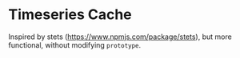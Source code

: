 # Timeseries Cache

Inspired by stets (https://www.npmjs.com/package/stets), but more functional, without modifying `prototype`.
